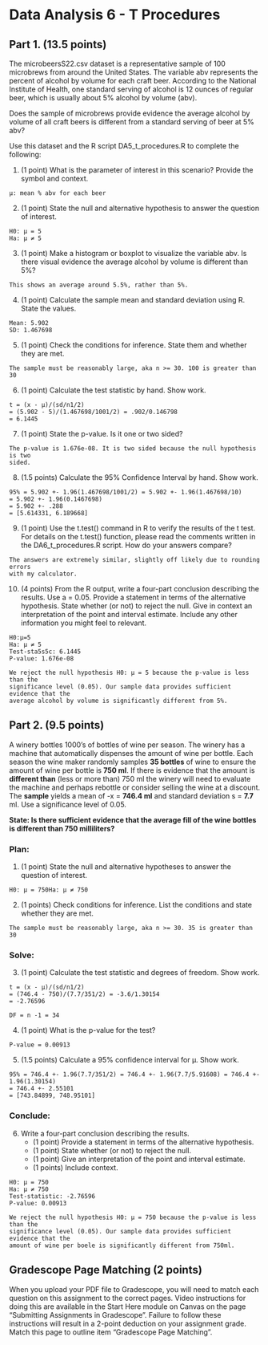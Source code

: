 # Data Analysis 6 - T Procedures
## Part 1. (13.5 points)
The microbeersS22.csv dataset is a representative sample of 100 microbrews from around the United States. The variable abv represents the percent of alcohol by volume for each craft beer. According to the National Institute of Health, one standard serving of alcohol is 12 ounces of regular beer, which is usually about 5% alcohol by volume (abv).

Does the sample of microbrews provide evidence the average alcohol by volume of all craft beers is different from a standard serving of beer at 5% abv?

Use this dataset and the R script DA5_t_procedures.R to complete the following:

1. (1 point) What is the parameter of interest in this scenario? Provide the symbol and context.
```
μ: mean % abv for each beer
```
2. (1 point) State the null and alternative hypothesis to answer the question of interest.
```
H0: μ = 5
Ha: μ ≠ 5
```
3. (1 point) Make a histogram or boxplot to visualize the variable abv.  Is there visual evidence the average alcohol by volume is different than 5%?
```
This shows an average around 5.5%, rather than 5%.
```
4. (1 point) Calculate the sample mean and standard deviation using R. State the values.
```
Mean: 5.902
SD: 1.467698
```
5. (1 point) Check the conditions for inference. State them and whether they are met.
```
The sample must be reasonably large, aka n >= 30. 100 is greater than 30
```
6. (1 point) Calculate the test statistic by hand.  Show work.
```
t = (x - μ)/(sd/n1/2)
= (5.902 - 5)/(1.467698/1001/2) = .902/0.146798
= 6.1445
```
7. (1 point) State the p-value. Is it one or two sided?
```
The p-value is 1.676e-08. It is two sided because the null hypothesis is two
sided.
```
8. (1.5 points) Calculate the 95% Confidence Interval by hand. Show work.
```
95% = 5.902 +- 1.96(1.467698/1001/2) = 5.902 +- 1.96(1.467698/10)
= 5.902 +- 1.96(0.1467698)
= 5.902 +- .288
= [5.614331, 6.189668]
```
9. (1 point) Use the t.test() command in R to verify the results of the t test. For details on the t.test() function, please read the comments written in the DA6_t_procedures.R script. How do your answers compare?
```
The answers are extremely similar, slightly off likely due to rounding errors
with my calculator.
```
10. (4 points) From the R output, write a four-part conclusion describing the results. Use a = 0.05. Provide a statement in terms of the alternative hypothesis. State whether (or not) to reject the null. Give in context an interpretation of the point and interval estimate.  Include any other information you might feel to relevant.
```
H0:μ=5
Ha: μ ≠ 5
Test-sta5s5c: 6.1445
P-value: 1.676e-08

We reject the null hypothesis H0: μ = 5 because the p-value is less than the
significance level (0.05). Our sample data provides sufficient evidence that the
average alcohol by volume is significantly different from 5%.
```
## Part 2. (9.5 points)
A winery bottles 1000’s of bottles of wine per season. The winery has a machine that automatically dispenses the amount of wine per bottle. Each season the wine maker randomly samples **35 bottles** of wine to ensure the amount of wine per bottle is **750 ml**. If there is evidence that the amount is **different than** (less or more than) 750 ml the winery will need to evaluate the machine and perhaps rebottle or consider selling the wine at a discount. The **sample** yields a mean of -x = **746.4 ml** and standard deviation s = **7.7** ml. Use a significance level of 0.05.

**State: Is there sufficient evidence that the average fill of the wine bottles is different than 750 milliliters?**

### Plan:
1. (1 point) State the null and alternative hypotheses to answer the question of interest.
```
H0: μ = 750Ha: μ ≠ 750
```
2. (1 points) Check conditions for inference. List the conditions and state whether they are met.
```
The sample must be reasonably large, aka n >= 30. 35 is greater than 30
```

### Solve:
3. (1 point) Calculate the test statistic and degrees of freedom. Show work.
```
t = (x - μ)/(sd/n1/2)
= (746.4 - 750)/(7.7/351/2) = -3.6/1.30154
= -2.76596

DF = n -1 = 34
```
4. (1 point) What is the p-value for the test?
```
P-value = 0.00913
```
5. (1.5 points) Calculate a 95% confidence interval for µ. Show work.
```
95% = 746.4 +- 1.96(7.7/351/2) = 746.4 +- 1.96(7.7/5.91608) = 746.4 +- 1.96(1.30154)
= 746.4 +- 2.55101
= [743.84899, 748.95101]
```

### Conclude:
6. Write a four-part conclusion describing the results. 
   - (1 point) Provide a statement in terms of the alternative hypothesis. 
   - (1 point) State whether (or not) to reject the null.
   - (1 point) Give an interpretation of the point and interval estimate.  
   - (1 points) Include context.  
```
H0: μ = 750
Ha: μ ≠ 750
Test-statistic: -2.76596
P-value: 0.00913

We reject the null hypothesis H0: μ = 750 because the p-value is less than the
significance level (0.05). Our sample data provides sufficient evidence that the
amount of wine per boele is significantly different from 750ml.
```

## Gradescope Page Matching (2 points)
When you upload your PDF file to Gradescope, you will need to match each question on this assignment to the correct pages. Video instructions for doing this are available in the Start Here module on Canvas on the page “Submitting Assignments in Gradescope”. Failure to follow these instructions will result in a 2-point deduction on your assignment grade. Match this page to outline item “Gradescope Page Matching”.
